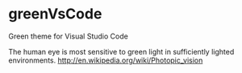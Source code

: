 # greenVsCode
Green theme for Visual Studio Code

The human eye is most sensitive to green light 
in sufficiently lighted environments. 
http://en.wikipedia.org/wiki/Photopic_vision
